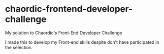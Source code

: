 # chaordic-frontend-developer-challenge
My solution to Chaordic's Front-End Developer Challenge

I made this to develop my Front-end skills despite don't have participated in the selection.
